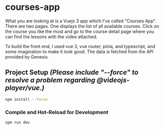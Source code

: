 # courses-app

What you are looking at is a Vuejs 3 app which I've called "Courses App". There are two pages. One displays the list of all available courses. Click on the course you like the most and go to the course detail page where you can find the lessons with the video attached.

To build the front end, I used vue 3, vue router, pinia, and typescript, and some imagination to make it look good. The data is fetched from the API provided by Genesis.

## Project Setup _(Please include **"--force"** to resolve a problem regarding @videojs-player/vue.)_

```sh
npm install --force
```

### Compile and Hot-Reload for Development

```sh
npm run dev
```
